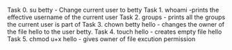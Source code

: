 Task 0. su betty - Change current user to betty
Task 1. whoami -prints the effective username of the current user
Task 2. groups - prints all the groups the current user is part of
Task 3. chown betty hello - changes the owner of the file hello to the user betty.
Task 4. touch hello - creates empty file hello
Task 5. chmod u+x hello - gives owner of file excution permission
